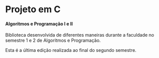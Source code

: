 # Projeto em C

#### Algoritmos e Programação I e II



Biblioteca desenvolvida de diferentes maneiras durante a faculdade no semestre 1 e 2 de Algoritmos e Programação.



Esta é a última edição realizada ao final do segundo semestre.